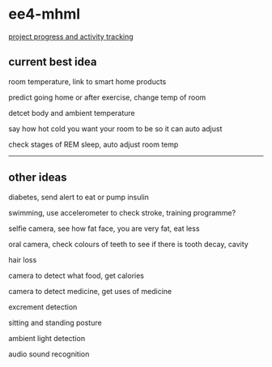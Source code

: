 # ee4-mhml
[project progress and activity tracking](https://github.com/jeremych1000/ee4-mhml/projects/1)

## current best idea
room temperature, link to smart home products

predict going home or after exercise, change temp of room

detcet body and ambient temperature

say how hot cold you want your room to be so it can auto adjust

check stages of REM sleep, auto adjust room temp

---

## other ideas

diabetes, send alert to eat or pump insulin

swimming, use accelerometer to check stroke, training programme?

selfie camera, see how fat face, you are very fat, eat less

oral camera, check colours of teeth to see if there is tooth decay, cavity

hair loss

camera to detect what food, get calories

camera to detect medicine, get uses of medicine

excrement detection

sitting and standing posture

ambient light detection

audio sound recognition
